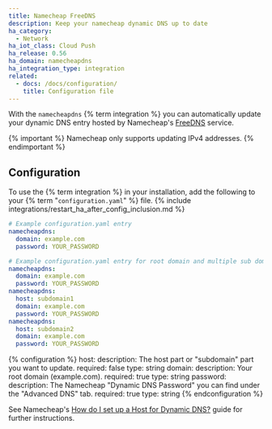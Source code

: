 ```yaml
---
title: Namecheap FreeDNS
description: Keep your namecheap dynamic DNS up to date
ha_category:
  - Network
ha_iot_class: Cloud Push
ha_release: 0.56
ha_domain: namecheapdns
ha_integration_type: integration
related:
  - docs: /docs/configuration/
    title: Configuration file
---
```


With the `namecheapdns` {% term integration %} you can automatically update your dynamic DNS entry hosted by Namecheap's [FreeDNS](https://www.namecheap.com/store/domains/freedns/) service.

{% important %}
Namecheap only supports updating IPv4 addresses.
{% endimportant %}

## Configuration

To use the {% term integration %} in your installation, add the following to your {% term "`configuration.yaml`" %} file.
{% include integrations/restart_ha_after_config_inclusion.md %}

```yaml
# Example configuration.yaml entry
namecheapdns:
  domain: example.com
  password: YOUR_PASSWORD
```

```yaml
# Example configuration.yaml entry for root domain and multiple sub domains
namecheapdns:
  domain: example.com
  password: YOUR_PASSWORD
namecheapdns:
  host: subdomain1
  domain: example.com
  password: YOUR_PASSWORD
namecheapdns:
  host: subdomain2
  domain: example.com
  password: YOUR_PASSWORD
```

{% configuration %}
  host:
    description: The host part or "subdomain" part you want to update.
    required: false
    type: string
  domain:
    description: Your root domain (example.com).
    required: true
    type: string
  password:
    description: The Namecheap "Dynamic DNS Password" you can find under the "Advanced DNS" tab.
    required: true
    type: string
{% endconfiguration %}

See Namecheap's [How do I set up a Host for Dynamic DNS?](https://www.namecheap.com/support/knowledgebase/article.aspx/43/11/how-do-i-set-up-a-host-for-dynamic-dns) guide for further instructions.
